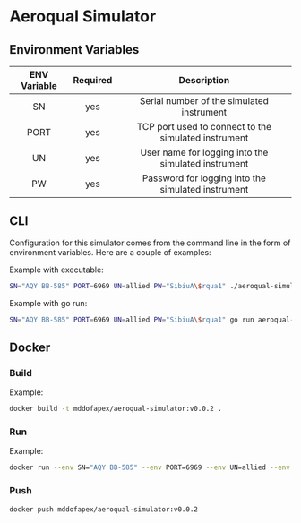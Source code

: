 # Aeroqual Simulator
## Environment Variables
|ENV Variable |  Required  |  Description  |
|:--:|:--:|:--:|
| SN | yes |Serial number of the simulated instrument |
| PORT | yes | TCP port used to connect to the simulated instrument |
| UN | yes | User name for logging into the simulated instrument |
| PW | yes |Password for logging into the simulated instrument |

## CLI
Configuration for this simulator comes from the command line in the form of environment variables. Here are a couple of examples:

Example with executable:
```bash
SN="AQY BB-585" PORT=6969 UN=allied PW="SibiuA\$rqua1" ./aeroqual-simulator
```
Example with go run:
```bash
SN="AQY BB-585" PORT=6969 UN=allied PW="SibiuA\$rqua1" go run aeroqual-simulator.go
```

## Docker

### Build

Example:
```bash
docker build -t mddofapex/aeroqual-simulator:v0.0.2 .
```

### Run

Example:
```bash
docker run --env SN="AQY BB-585" --env PORT=6969 --env UN=allied --env PW="SibiuA\$rqua1" -p 6969:6969 mddofapex/aeroqual-simulator:v0.0.1
```

### Push

```bash
docker push mddofapex/aeroqual-simulator:v0.0.2
```